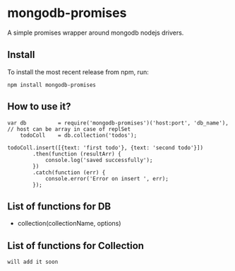 mongodb-promises
================

A simple promises wrapper around mongodb nodejs drivers.

## Install
To install the most recent release from npm, run:
```
npm install mongodb-promises
```

## How to use it?
```
var db          = require('mongodb-promises')('host:port', 'db_name'), // host can be array in case of replSet
    todoColl    = db.collection('todos');

todoColl.insert([{text: 'first todo'}, {text: 'second todo'}])
        .then(function (resultArr) {
            console.log('saved successfully');
        })
        .catch(function (err) {
            console.error('Error on insert ', err);
        });

```

## List of functions for DB
- collection(collectionName, options)

## List of functions for Collection
    will add it soon
